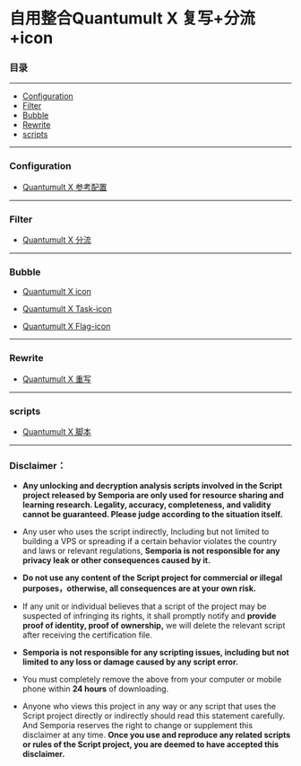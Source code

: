 # 自用整合Quantumult X 复写+分流+icon

### 目录
***
* [Configuration](#Configuration)
* [Filter](#Filter)
* [Bubble](#Bubble)
* [Rewrite](#Rewrite)
* [scripts](#scripts)

***
### Configuration
* [Quantumult X 参考配置](https://github.com/LjyLab/QuantumultX/tree/master/Bubble/Configuration)  

***
### Filter
* [Quantumult X 分流](https://github.com/LjyLab/QuantumultX/tree/master/Bubble/Filter)  

***
### Bubble
* [Quantumult X icon](https://github.com/LjyLab/QuantumultX/Bubble/IconSet)  

* [Quantumult X Task-icon](https://github.com/LjyLab/QuantumultX/Bubble/Task)  

* [Quantumult X Flag-icon](https://github.com/LjyLab/QuantumultX/tree/master/Bubble/Flag-icon)  

***
### Rewrite
* [Quantumult X 重写](https://github.com/LjyLab/QuantumultX/tree/master/Bubble/Rewrite)  

***
### scripts
* [Quantumult X 脚本](https://github.com/LjyLab/QuantumultX/tree/master/Bubble/scripts)  


***
### Disclaimer：

* **Any unlocking and decryption analysis scripts involved in the Script project released by Semporia are only used for resource sharing and learning research. Legality, accuracy, completeness, and validity cannot be guaranteed. Please judge according to the situation itself.**

* Any user who uses the script indirectly, Including but not limited to building a VPS or spreading if a certain behavior violates the country and laws or relevant regulations, **Semporia is not responsible for any privacy leak or other consequences caused by it.**

* **Do not use any content of the Script project for commercial or illegal purposes，otherwise, all consequences are at your own risk.**

* If any unit or individual believes that a script of the project may be suspected of infringing its rights, it shall promptly notify and **provide proof of identity, proof of ownership,** we will delete the relevant script after receiving the certification file.

* **Semporia is not responsible for any scripting issues, including but not limited to any loss or damage caused by any script error.**

* You must completely remove the above from your computer or mobile phone within **24 hours** of downloading.

* Anyone who views this project in any way or any script that uses the Script project directly or indirectly should read this statement carefully. And Semporia reserves the right to change or supplement this disclaimer at any time. **Once you use and reproduce any related scripts or rules of the Script project, you are deemed to have accepted this disclaimer.**
